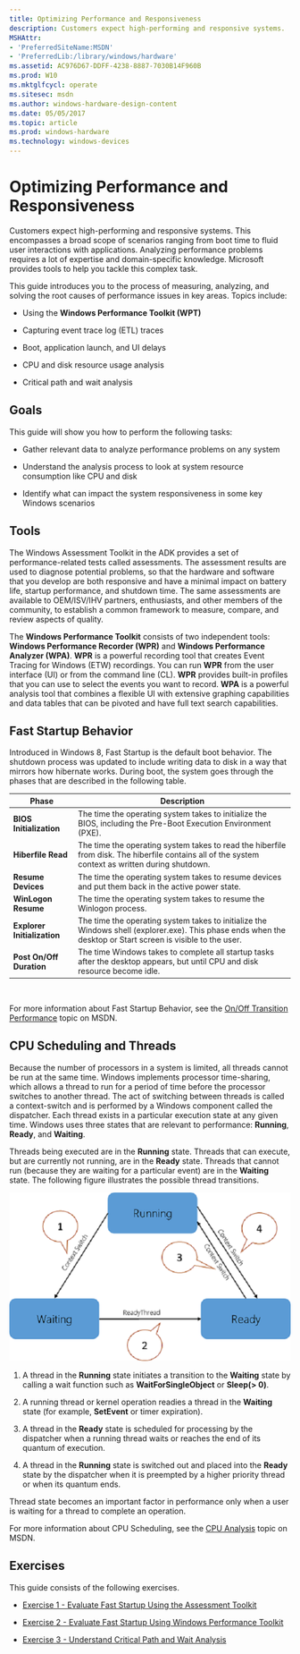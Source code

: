 ```yaml
---
title: Optimizing Performance and Responsiveness
description: Customers expect high-performing and responsive systems.
MSHAttr:
- 'PreferredSiteName:MSDN'
- 'PreferredLib:/library/windows/hardware'
ms.assetid: AC976D67-DDFF-4238-8887-7030B14F960B
ms.prod: W10
ms.mktglfcycl: operate
ms.sitesec: msdn
ms.author: windows-hardware-design-content
ms.date: 05/05/2017
ms.topic: article
ms.prod: windows-hardware
ms.technology: windows-devices
---
```


# Optimizing Performance and Responsiveness


Customers expect high-performing and responsive systems. This encompasses a broad scope of scenarios ranging from boot time to fluid user interactions with applications. Analyzing performance problems requires a lot of expertise and domain-specific knowledge. Microsoft provides tools to help you tackle this complex task.

This guide introduces you to the process of measuring, analyzing, and solving the root causes of performance issues in key areas. Topics include:

-   Using the **Windows Performance Toolkit (WPT)**

-   Capturing event trace log (ETL) traces

-   Boot, application launch, and UI delays

-   CPU and disk resource usage analysis

-   Critical path and wait analysis

## Goals


This guide will show you how to perform the following tasks:

-   Gather relevant data to analyze performance problems on any system

-   Understand the analysis process to look at system resource consumption like CPU and disk

-   Identify what can impact the system responsiveness in some key Windows scenarios

## Tools


The Windows Assessment Toolkit in the ADK provides a set of performance-related tests called assessments. The assessment results are used to diagnose potential problems, so that the hardware and software that you develop are both responsive and have a minimal impact on battery life, startup performance, and shutdown time. The same assessments are available to OEM/ISV/IHV partners, enthusiasts, and other members of the community, to establish a common framework to measure, compare, and review aspects of quality.

The **Windows Performance Toolkit** consists of two independent tools: **Windows Performance Recorder (WPR)** and **Windows Performance Analyzer (WPA)**. **WPR** is a powerful recording tool that creates Event Tracing for Windows (ETW) recordings. You can run **WPR** from the user interface (UI) or from the command line (CL). **WPR** provides built-in profiles that you can use to select the events you want to record. **WPA** is a powerful analysis tool that combines a flexible UI with extensive graphing capabilities and data tables that can be pivoted and have full text search capabilities.

## Fast Startup Behavior


Introduced in Windows 8, Fast Startup is the default boot behavior. The shutdown process was updated to include writing data to disk in a way that mirrors how hibernate works. During boot, the system goes through the phases that are described in the following table.

| Phase                       | Description                                                                                                                                                  |
|-----------------------------|--------------------------------------------------------------------------------------------------------------------------------------------------------------|
| **BIOS Initialization**     | The time the operating system takes to initialize the BIOS, including the Pre-Boot Execution Environment (PXE).                                              |
| **Hiberfile Read**          | The time the operating system takes to read the hiberfile from disk. The hiberfile contains all of the system context as written during shutdown.            |
| **Resume Devices**          | The time the operating system takes to resume devices and put them back in the active power state.                                                           |
| **WinLogon Resume**         | The time the operating system takes to resume the Winlogon process.                                                                                          |
| **Explorer Initialization** | The time the operating system takes to initialize the Windows shell (explorer.exe). This phase ends when the desktop or Start screen is visible to the user. |
| **Post On/Off Duration**    | The time Windows takes to complete all startup tasks after the desktop appears, but until CPU and disk resource become idle.                                 |

 

For more information about Fast Startup Behavior, see the [On/Off Transition Performance](http://go.microsoft.com/fwlink/p/?linkid=619168) topic on MSDN.

## CPU Scheduling and Threads


Because the number of processors in a system is limited, all threads cannot be run at the same time. Windows implements processor time-sharing, which allows a thread to run for a period of time before the processor switches to another thread. The act of switching between threads is called a context-switch and is performed by a Windows component called the dispatcher. Each thread exists in a particular execution state at any given time. Windows uses three states that are relevant to performance: **Running**, **Ready**, and **Waiting**.

Threads being executed are in the **Running** state. Threads that can execute, but are currently not running, are in the **Ready** state. Threads that cannot run (because they are waiting for a particular event) are in the **Waiting** state. The following figure illustrates the possible thread transitions.

![Diagram illustrates the possible thread transitions.](images/optimizingperformancelab1.png)

1.  A thread in the **Running** state initiates a transition to the **Waiting** state by calling a wait function such as **WaitForSingleObject** or **Sleep(&gt; 0)**.

2.  A running thread or kernel operation readies a thread in the **Waiting** state (for example, **SetEvent** or timer expiration).

3.  A thread in the **Ready** state is scheduled for processing by the dispatcher when a running thread waits or reaches the end of its quantum of execution.

4.  A thread in the **Running** state is switched out and placed into the **Ready** state by the dispatcher when it is preempted by a higher priority thread or when its quantum ends.

Thread state becomes an important factor in performance only when a user is waiting for a thread to complete an operation.

For more information about CPU Scheduling, see the [CPU Analysis](http://go.microsoft.com/fwlink/p/?linkid=619178) topic on MSDN.

## Exercises


This guide consists of the following exercises.

-   [Exercise 1 - Evaluate Fast Startup Using the Assessment Toolkit](optimizing-performance-and-responsiveness-exercise-1.md)

-   [Exercise 2 - Evaluate Fast Startup Using Windows Performance Toolkit](optimizing-performance-and-responsiveness-exercise-2.md)

-   [Exercise 3 - Understand Critical Path and Wait Analysis](optimizing-performance-and-responsiveness-exercise-3.md)

 

 






